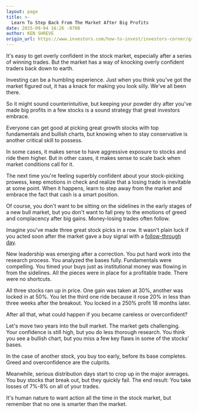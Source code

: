 ```yaml
---
layout: page
title: >-
  Learn To Step Back From The Market After Big Profits
date: 2015-09-04 16:26 -0700
author: KEN SHREVE
origin_url: https://www.investors.com/how-to-invest/investors-corner/greed-and-overconfidence-can-spark-bad-trades/
---
```


It's easy to get overly confident in the stock market, especially after a series of winning trades. But the market has a way of knocking overly confident traders back down to earth.

Investing can be a humbling experience. Just when you think you've got the market figured out, it has a knack for making you look silly. We've all been there.

So it might sound counterintuitive, but keeping your powder dry after you've made big profits in a few stocks is a sound strategy that great investors embrace.

Everyone can get good at picking great growth stocks with top fundamentals and bullish charts, but knowing when to stay conservative is another critical skill to possess.

In some cases, it makes sense to have aggressive exposure to stocks and ride them higher. But in other cases, it makes sense to scale back when market conditions call for it.

The next time you're feeling superbly confident about your stock-picking prowess, keep emotions in check and realize that a losing trade is inevitable at some point. When it happens, learn to step away from the market and embrace the fact that cash is a smart position.

Of course, you don't want to be sitting on the sidelines in the early stages of a new bull market, but you don't want to fall prey to the emotions of greed and complacency after big gains. Money-losing trades often follow.

Imagine you've made three great stock picks in a row. It wasn't plain luck if you acted soon after the market gave a buy signal with a [follow-through day](http://education.investors.com/lesson.aspx?id=735761&sourceid=735764).

New leadership was emerging after a correction. You put hard work into the research process. You analyzed the bases fully. Fundamentals were compelling. You timed your buys just as institutional money was flowing in from the sidelines. All the pieces were in place for a profitable trade. There were no shortcuts.

All three stocks ran up in price. One gain was taken at 30%, another was locked in at 50%. You let the third one ride because it rose 20% in less than three weeks after the breakout. You locked in a 250% profit 18 months later.

After all that, what could happen if you became careless or overconfident?

Let's move two years into the bull market. The market gets challenging. Your confidence is still high, but you do less thorough research. You think you see a bullish chart, but you miss a few key flaws in some of the stocks' bases.

In the case of another stock, you buy too early, before its base completes. Greed and overconfidence are the culprits.

Meanwhile, serious distribution days start to crop up in the major averages. You buy stocks that break out, but they quickly fail. The end result: You take losses of 7%-8% on all of your trades.

It's human nature to want action all the time in the stock market, but remember that no one is smarter than the market.
